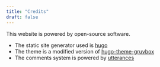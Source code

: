 ```yaml
---
title: "Credits"
draft: false
---
```


This website is powered by open-source software.

- The static site generator used is [hugo](https://gohugo.io/)
- The theme is a modified version of [hugo-theme-gruvbox](https://github.com/schnerring/hugo-theme-gruvbox)
- The comments system is powered by [utterances](https://github.com/utterance/utterances)
